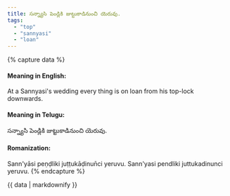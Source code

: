 ```yaml
---
title: సన్న్యాసి పెండ్లికి జుట్టుకాడినుంచి యెరువు.
tags:
  - "top"
  - "sannyasi"
  - "loan"
---
```


{% capture data %}
#### Meaning in English:
At a Sannyasi's wedding every thing is on loan from his top-lock downwards.

#### Meaning in Telugu:
సన్న్యాసి పెండ్లికి జుట్టుకాడినుంచి యెరువు.

#### Romanization:
Sann'yāsi peṇḍliki juṭṭukāḍinun̄ci yeruvu.
Sann'yasi pendliki juttukadinunci yeruvu.
{% endcapture %}

{{ data | markdownify }}

